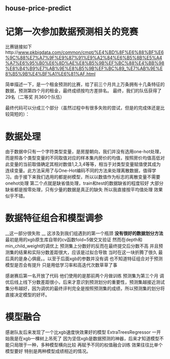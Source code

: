## house-price-predict
# 记第一次参加数据预测相关的竞赛

比赛链接如下http://www.pkbigdata.com/common/cmpt/%E4%BD%8F%E6%88%BF%E6%9C%88%E7%A7%9F%E9%87%91%E9%A2%84%E6%B5%8B%E5%A4%A7%E6%95%B0%E6%8D%AE%E8%B5%9B%EF%BC%88%E4%BB%98%E8%B4%B9%E7%AB%9E%E8%B5%9B%EF%BC%89_%E7%AB%9E%E8%B5%9B%E4%BF%A1%E6%81%AF.html

简单描述一下，是一个租金预测的比赛，给了前三个月共上万条拥有十几条特征的数据，预测第四个月的租金，最终成绩按均方差排名。
最终，我们的队伍获得了29名（二等奖 共360个队伍）

最终代码可以分成三个部分（虽然过程中有很多失败的尝试，但是的完成体还是比较简短的）：

#  数据处理
由于数据中只有一个字符类型变量，是房屋朝向，我们并没有选用one-hot处理，而是照各个类型变量的不同取值对应的样本集内房价的均值，按照房价均值高低对此变量的当前取值确定其相对数值1,2,3,4等等，相当于对类型变量赋值使其成为连续变量。此方法采用了与One-Hot编码不同的方法来处理离散数据，值得学习。由于接下来我们选用的都是树模型，所以以数值作为标志的离散变量不需要onehot处理  第二个点就是缺省值处理，train和test的数据缺省的程度较好 大部分缺省都是按零处理，只有少量的数据是真正的缺失 所以我直接按平均值处理 效果似乎不错。  

#  数据特征组合和模型调参
__这一部分很失败 __ 这涉及到我们组遇到的第一个瓶颈  __没有很好的数据划分方法__ 
最初是用的xgb原生库自带的cv函数fold=5做交叉验证 然而在depth和min_child_weight的调优上  预测集上分数好的反而在最终提交后分数不高 并且预测集的结果和实际分数差距很大，应该是过拟合导致
当时在这一块折腾了很久 最后真的是身心俱疲。。以至于后面xgb的参数并没有调 也不知道特征组合对于预测模型是否会有提升 只是用低学习率和高迭代次数草草了事

感谢赛后第一名开放了代码 他们使用的是那前两个月做训练 预测集为第三个月 调优后线上线下分数差距很小，后来才意识到预测划分的重要性，预测集越接近测试集分布越好，因为调优的最终评判完全是按照预测集的成绩，所以预测集的划分将直接决定模型的好坏。

#  模型融合
感谢队友后来发现了一个比xgb速度快效果好的模型 ExtraTreesRegressor 一开始我是在xgb一棵树上吊死了 因为坚信xgb是数据预测的神器，后来才知道模型不能只局限于一种，多种模型横向比较 再赋予不同的权值融合训练 效果往往比单个模型要好 特别是两种模型成绩相近的情况。

